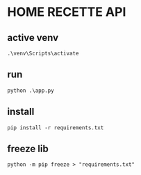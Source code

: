 # HOME RECETTE API

## active venv
```shell
.\venv\Scripts\activate
```

## run
```shell
python .\app.py
```

## install
```shell
pip install -r requirements.txt
```

## freeze lib
```shell
python -m pip freeze > "requirements.txt"
```